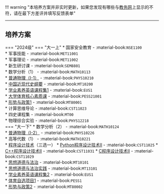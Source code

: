 !!! warning "本培养方案并非实时更新，如果您发现有哪些与[教务网](https://my.cqu.edu.cn)上显示的不符，请在最下方差评并填写反馈表单"

---

## 培养方案

=== "2024级"
    === "大一上"
        * 国家安全教育 - :material-book:`NSE1100`  
        * 军事技能 - :material-book:`MET11001`  
        * 军事理论 - :material-book:`MET11002`  
        * 新生研讨课 - :material-book:`SEM8801`  
        * 数学分析（1） - :material-book:`MATH10113`  
        * [普通物理（Ⅰ-1）](../../../课程/普通物理.md) - :material-book:`PHYS10210`  
        * [中国近现代史纲要](../../../课程/中国近现代史纲要.md) - :material-book:`MT10200`  
        * [学业素养英语课程集1](../../../课程/英语.md) - :material-book:`EUS1`  
        * [大学体育核心素质课](../../../课程/体育/index.md) - :material-book:`PESS21001`  
        * [形势与政策1](../../../课程/形势与政策.md) - :material-book:`MT80001`  
        * 计算思维导论 - :material-book:`CST11023`  
        * 四史课程集 - :material-book:`MT00`  
        * 物理综合实验 - :material-book:`PHYS12218`  
    === "大一下"
        * 数学分析（2） - :material-book:`MATH10124`  
        * [普通物理（Ⅰ-2）](../../../课程/普通物理.md) - :material-book:`PHYS10226`  
        * 高等代数（1） - :material-book:`MATH10221`  
        * [程序设计技术](../../../课程/程序设计技术/index.md)（三选一）
            * [Python程序设计技术Ⅱ](../../../课程/程序设计技术/程序设计技术（基于Python）.md) - :material-book:`CST11025`
            * [C++程序设计技术Ⅱ](../../../课程/程序设计技术/程序设计技术（基于C++）.md) - :material-book:`CST11031`
            * [C程序设计技术Ⅱ](../../../课程/程序设计技术/程序设计技术（基于C++）.md) - :material-book:`CST11029`  
        * [思想道德与法治](../../../课程/思想道德与法治.md) - :material-book:`MT10101`  
        * [思想道德与法治实践](../../../课程/思想道德与法治实践.md) - :material-book:`MT13101`  
        * [学业素养英语课程集2](../../../课程/英语.md) - :material-book:`EUS1`  
        * [体育自选项目1](../../../课程/体育/index.md) - :material-book:`PESS1`  
        * [形势与政策2](../../../课程/形势与政策.md) - :material-book:`MT80002`  